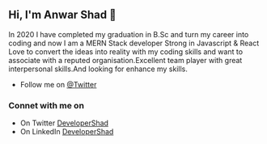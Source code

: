 ## Hi, I'm Anwar Shad 👋


<!-- **DeveloperShad/DeveloperShad** is a ✨ _special_ ✨ repository because its `README.md` (this file) appears on your GitHub profile. -->

In 2020 I have completed my graduation in B.Sc and turn my career into coding and now I am a MERN Stack developer Strong in Javascript & React Love to convert the ideas into reality with my coding skills and want to associate with a reputed organisation.Excellent team player with great interpersonal skills.And looking for enhance my skills.
- Follow me on [@Twitter](https://twitter.com/developershad)


### Connet with me on
- On Twitter [DeveloperShad](https://twitter.com/developershad)
- On LinkedIn [DeveloperShad](https://www.linkedin.com/in/developershad)


<!-- Here are some ideas to get you started:

- 🔭 I’m currently working on ...
- 🌱 I’m currently learning ...
- 👯 I’m looking to collaborate on ...
- 🤔 I’m looking for help with ...
- 💬 Ask me about ...
- 📫 How to reach me: ...
- 😄 Pronouns: ...
- ⚡ Fun fact: ... -->


